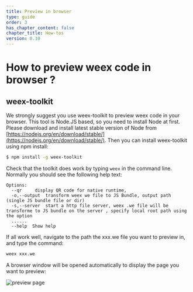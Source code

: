 ```yaml
---
title: Preview in browser 
type: guide
order: 3
has_chapter_content: false
chapter_title: How-tos
version: 0.10
---
```


# How to preview weex code in browser ?

## weex-toolkit

We strongly suggest you use weex-toolkit to preview weex code in your browser. This tool is Node.JS based, so you need to install Node at first. Please download and install latest stable version of Node from [https://nodejs.org/en/download/stable/](https://nodejs.org/en/download/stable/). Then you can install weex-toolkit using npm install:

```bash
$ npm install -g weex-toolkit
```

Check that the toolkit does work by typing `weex` in the command line. Normally you should see the following help text:

```
Options:
  --qr     display QR code for native runtime, 
  -o,--output  transform weex we file to JS Bundle, output path (single JS bundle file or dir)
  -s,--server  start a http file server, weex .we file will be transforme to JS bundle on the server , specify local root path using the option  
  ......
  --help  Show help                    
```

If all work well, navigate to the path the xxx.we file you want to preview in, and type the command:

```bash
weex xxx.we
```

A browser window will be opened automatically to display the page you want to preview:

![preview page](https://gtms02.alicdn.com/tps/i2/TB1y151LVXXXXXXaXXXoRYgWVXX-495-584.jpg)

